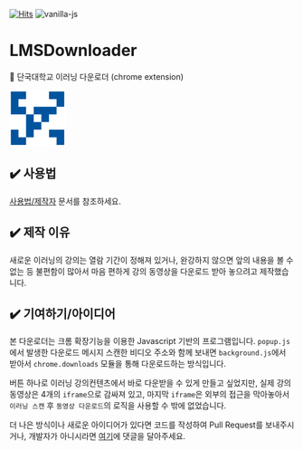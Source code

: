[![Hits](https://hits.seeyoufarm.com/api/count/incr/badge.svg?url=https%3A%2F%2Fgithub.com%2Fzinirun%2FLMSDownloader&count_bg=%2359AAE9&title_bg=%23555555&icon=&icon_color=%23E7E7E7&title=hits&edge_flat=false)](https://hits.seeyoufarm.com) ![vanilla-js](http://vanilla-js.com/assets/button.png)
# LMSDownloader
🐻 단국대학교 이러닝 다운로더 (chrome extension)


![dankook-logo](icon.png)

## ✔️ 사용법
[사용법/제작자](https://github.com/zinirun/LMSDownloader/blob/master/howtouse/index.html) 문서를 참조하세요.

## ✔️ 제작 이유
새로운 이러닝의 강의는 열람 기간이 정해져 있거나, 완강하지 않으면 앞의 내용을 볼 수 없는 등 불편함이 많아서 마음 편하게 강의 동영상을 다운로드 받아 놓으려고 제작했습니다.

## ✔️ 기여하기/아이디어
본 다운로더는 크롬 확장기능을 이용한 Javascript 기반의 프로그램입니다. `popup.js`에서 발생한 다운로드 메시지 스캔한 비디오 주소와 함께 보내면 `background.js`에서 받아서 `chrome.downloads` 모듈을 통해 다운로드하는 방식입니다.

버튼 하나로 이러닝 강의컨텐츠에서 바로 다운받을 수 있게 만들고 싶었지만, 실제 강의 동영상은 4개의 `iframe`으로 감싸져 있고, 마지막 `iframe`은 외부의 접근을 막아놓아서 `이러닝 스캔` 후 `동영상 다운로드`의 로직을 사용할 수 밖에 없었습니다.

더 나은 방식이나 새로운 아이디어가 있다면 코드를 작성하여 Pull Request를 보내주시거나, 개발자가 아니시라면 [여기](https://zinirun.github.io/2020/09/07/project-dku-lms-downloader/)에 댓글을 달아주세요.